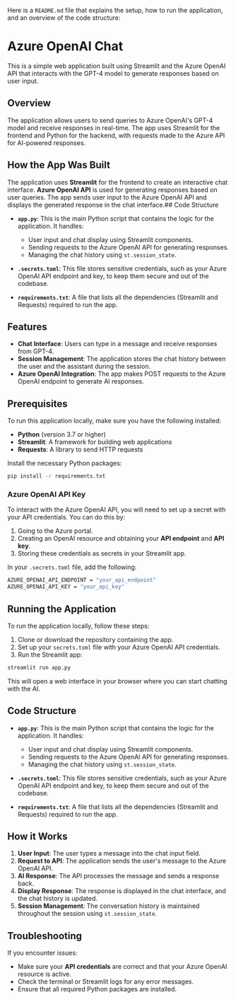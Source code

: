 Here is a `README.md` file that explains the setup, how to run the application, and an overview of the code structure:


# Azure OpenAI Chat

This is a simple web application built using Streamlit and the Azure OpenAI API that interacts with the GPT-4 model to generate responses based on user input.

## Overview

The application allows users to send queries to Azure OpenAI's GPT-4 model and receive responses in real-time. The app uses Streamlit for the frontend and Python for the backend, with requests made to the Azure API for AI-powered responses.

## How the App Was Built

The application uses **Streamlit** for the frontend to create an interactive chat interface. **Azure OpenAI API** is used for generating responses based on user queries. The app sends user input to the Azure OpenAI API and displays the generated response in the chat interface.## Code Structure

- **`app.py`**: This is the main Python script that contains the logic for the application. It handles:
  - User input and chat display using Streamlit components.
  - Sending requests to the Azure OpenAI API for generating responses.
  - Managing the chat history using `st.session_state`.

- **`.secrets.toml`**: This file stores sensitive credentials, such as your Azure OpenAI API endpoint and key, to keep them secure and out of the codebase.

- **`requirements.txt`**: A file that lists all the dependencies (Streamlit and Requests) required to run the app.


## Features
- **Chat Interface**: Users can type in a message and receive responses from GPT-4.
- **Session Management**: The application stores the chat history between the user and the assistant during the session.
- **Azure OpenAI Integration**: The app makes POST requests to the Azure OpenAI endpoint to generate AI responses.

## Prerequisites

To run this application locally, make sure you have the following installed:
- **Python** (version 3.7 or higher)
- **Streamlit**: A framework for building web applications
- **Requests**: A library to send HTTP requests

Install the necessary Python packages:

```bash
pip install -r requirements.txt
```

### Azure OpenAI API Key
To interact with the Azure OpenAI API, you will need to set up a secret with your API credentials. You can do this by:
1. Going to the Azure portal.
2. Creating an OpenAI resource and obtaining your **API endpoint** and **API key**.
3. Storing these credentials as secrets in your Streamlit app.

In your `.secrets.toml` file, add the following:

```bash
AZURE_OPENAI_API_ENDPOINT = "your_api_endpoint"
AZURE_OPENAI_API_KEY = "your_api_key"
```

## Running the Application

To run the application locally, follow these steps:
1. Clone or download the repository containing the app.
2. Set up your `secrets.toml` file with your Azure OpenAI API credentials.
3. Run the Streamlit app:

```bash
streamlit run app.py
```

This will open a web interface in your browser where you can start chatting with the AI.

## Code Structure

- **`app.py`**: This is the main Python script that contains the logic for the application. It handles:
  - User input and chat display using Streamlit components.
  - Sending requests to the Azure OpenAI API for generating responses.
  - Managing the chat history using `st.session_state`.

- **`.secrets.toml`**: This file stores sensitive credentials, such as your Azure OpenAI API endpoint and key, to keep them secure and out of the codebase.

- **`requirements.txt`**: A file that lists all the dependencies (Streamlit and Requests) required to run the app.


## How it Works

1. **User Input**: The user types a message into the chat input field.
2. **Request to API**: The application sends the user's message to the Azure OpenAI API.
3. **AI Response**: The API processes the message and sends a response back.
4. **Display Response**: The response is displayed in the chat interface, and the chat history is updated.
5. **Session Management**: The conversation history is maintained throughout the session using `st.session_state`.

## Troubleshooting

If you encounter issues:
- Make sure your **API credentials** are correct and that your Azure OpenAI resource is active.
- Check the terminal or Streamlit logs for any error messages.
- Ensure that all required Python packages are installed.
